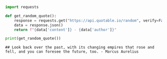 ``` python
import requests

def get_random_quote():
    response = requests.get("https://api.quotable.io/random", verify=False)
    data = response.json()
    return f"{data['content']} - {data['author']}"

print(get_random_quote())
```

    ## Look back over the past, with its changing empires that rose and fell, and you can foresee the future, too. - Marcus Aurelius
